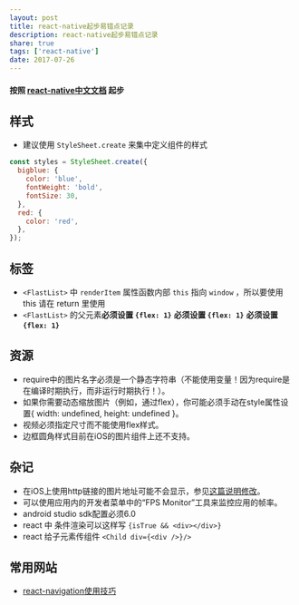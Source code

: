 ```yaml
---
layout: post
title: react-native起步易错点记录
description: react-native起步易错点记录
share: true
tags: ['react-native']
date: 2017-07-26
---
```

#### 按照 [react-native中文文档](http://reactnative.cn/docs/0.46/getting-started.html) 起步

## 样式
- 建议使用 `StyleSheet.create` 来集中定义组件的样式
```js
const styles = StyleSheet.create({
  bigblue: {
    color: 'blue',
    fontWeight: 'bold',
    fontSize: 30,
  },
  red: {
    color: 'red',
  },
});
```

## 标签
- `<FlastList>` 中 `renderItem` 属性函数内部 `this` 指向 `window` ，所以要使用 this 请在 return 里使用       
- `<FlastList>` 的父元素**必须设置 `{flex: 1}`** **必须设置 `{flex: 1}`** **必须设置 `{flex: 1}`** 

## 资源

- require中的图片名字必须是一个静态字符串（不能使用变量！因为require是在编译时期执行，而非运行时期执行！）。
- 如果你需要动态缩放图片（例如，通过flex），你可能必须手动在style属性设置{ width: undefined, height: undefined }。
- 视频必须指定尺寸而不能使用flex样式。
- 边框圆角样式目前在iOS的图片组件上还不支持。

## 杂记
- 在iOS上使用http链接的图片地址可能不会显示，参见[这篇说明修改](https://segmentfault.com/a/1190000002933776)。
- 可以使用应用内的开发者菜单中的“FPS Monitor”工具来监控应用的帧率。
- android studio sdk配置必须6.0
- react 中 条件渲染可以这样写 `{isTrue && <div></div>}`
- react 给子元素传组件 `<Child div={<div />}/>`

## 常用网站
- [react-navigation使用技巧](http://www.jianshu.com/p/2f575cc35780)
